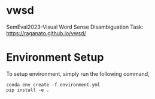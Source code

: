 # vwsd
SemEval2023-Visual Word Sense Disambiguation Task: https://raganato.github.io/vwsd/

# Environment Setup

To setup environment, simply run the following command,

```
conda env create -f environment.yml
pip install -e .
```
